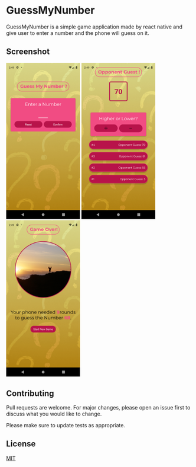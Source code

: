 # GuessMyNumber



GuessMyNumber is a simple game application made by react native and give user to enter a number and the phone will guess on it.

## Screenshot
<img src="assets\images\1.png" 
  alt="Splash" width="200"/>
<img src="assets\images\2.png"
  alt="Onboarding" width="200"/>
<img src="assets\images\3.png"
  alt="Permission" width="200"/>



## Contributing
Pull requests are welcome. For major changes, please open an issue first to discuss what you would like to change.

Please make sure to update tests as appropriate.

## License
[MIT](https://choosealicense.com/licenses/mit/)
